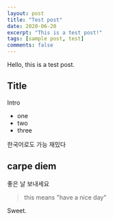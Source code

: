 ```yaml
---
layout: post
title: "Test post"
date: 2020-06-20
excerpt: "This is a test post!"
tags: [sample post, test]
comments: false
---
```



Hello,
this is a test post.

## Title

Intro

* one
* two
* three

한국어로도 가능
재밌다

## carpe diem

좋은 날 보내세요
> this means "have a nice day"

Sweet.
